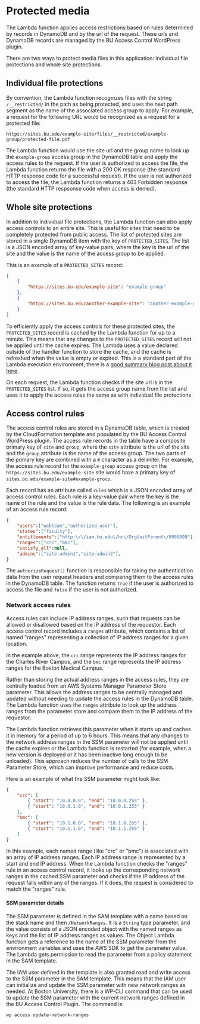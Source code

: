 # Protected media

The Lambda function applies access restrictions based on rules determined by records in DynamoDB and by the url of the request. These urls and DynamoDB records are managed by the BU Access Control WordPress plugin.

There are two ways to protect media files in this application: individual file protections and whole site protections.

## Individual file protections

By convention, the Lambda function recognizes files with the string `/__restricted/` in the path as being protected, and uses the next path segment as the name of the associated access group to apply. For example, a request for the following URL would be recognized as a request for a protected file:

```text
https://sites.bu.edu/example-site/files/__restricted/example-group/protected-file.pdf
```

The Lambda function would use the site url and the group name to look up the `example-group` access group in the DynamoDB table and apply the access rules to the request. If the user is authorized to access the file, the Lambda function returns the file with a 200 OK response (the standard HTTP response code for a successful request).  If the user is not authorized to access the file, the Lambda function returns a 403 Forbidden response (the standard HTTP respsonse code when access is denied).

## Whole site protections

In addition to individual file protections, the Lambda function can also apply access controls to an entire site. This is useful for sites that need to be completely protected from public access. The list of protected sites are stored in a single DynamoDB item with the key of `PROTECTED_SITES`. The list is a JSON encoded array of key-value pairs, where the key is the url of the site and the value is the name of the access group to be applied.

This is an example of a `PROTECTED_SITES` record:

```json
[
    {
        "https://sites.bu.edu/example-site": "example-group"
    },
    {
        "https://sites.bu.edu/another-example-site": "another-example-group"
    }
]
```

To efficiently apply the access controls for these protected sites, the `PROTCETED_SITES` record is cached by the Lambda function for up to a minute. This means that any changes to the `PROTECTED_SITES` record will not be applied until the cache expires. The Lambda uses a value declared outside of the handler function to store the cache, and the cache is refreshed when the value is empty or expired. This is a standard part of the Lambda execution environment, there is a [good summary blog post about it here](https://katiyarvipinknp.medium.com/how-to-cache-the-data-in-aws-lambda-function-using-node-js-use-tmp-storage-of-aws-lambda-2c7e1e01d923).

On each request, the Lambda function checks if the site url is in the `PROTECTED_SITES` list. If so, it gets the access group name from the list and uses it to apply the access rules the same as with individual file protections.

## Access control rules

The access control rules are stored in a DynamoDB table, which is created by the CloudFormation template and populated by the BU Access Control WordPress plugin. The access rule records in the table have a composite primary key of `site` and `group`, where the `site` attribute is the url of the site and the `group` attribute is the name of the access group. The two parts of the primary key are combined with a `#` character as a delimiter. For example, the access rule record for the `example-group` access group on the `https://sites.bu.edu/example-site` site would have a primary key of `sites.bu.edu/example-site#example-group`.

Each record has an attribute called `rules` which is a JSON encoded array of access control rules. Each rule is a key-value pair where the key is the name of the rule and the value is the rule data. The following is an example of an access rule record:

```json
{
    "users":["webteam","authorized-user"],
    "states":["faculty"],
    "entitlements":["http:\/\/iam.bu.edu\/hr\/OrgUnitParent\/9999999"],
    "ranges":["crc","bmc"],
    "satisfy_all":null,
    "admins":["site-admin1","site-admin2"],
}
```

The `authorizeRequest()` function is responsible for taking the authentication data from the user request headers and comparing them to the access rules in the DynamoDB table. The function returns `true` if the user is authorized to access the file and `false` if the user is not authorized.

### Network access rules

Access rules can include IP address ranges, such that requests can be allowed or disallowed based on the IP address of the requestor. Each access control record includes a `ranges` attribute, which contains a list of named "ranges" representing a collection of IP address ranges for a given location.

In the example above, the `crc` range represents the IP address ranges for the Charles River Campus, and the `bmc` range represents the IP address ranges for the Boston Medical Campus.

Rather than storing the actual address ranges in the access rules, they are centrally loaded from an AWS Systems Manager Parameter Store parameter. This allows the address ranges to be centrally managed and updated without needing to update the access rules in the DynamoDB table. The Lambda function uses the `ranges` attribute to look up the address ranges from the parameter store and compare them to the IP address of the requestor.

The Lambda function retrieves this parameter when it starts up and caches it in memory for a period of up to 6 hours. This means that any changes to the network address ranges in the SSM parameter will not be applied until the cache expires or the Lambda function is restarted (for example, when a new version is deployed or it has been inactive long enough to be unloaded). This approach reduces the number of calls to the SSM Parameter Store, which can improve performance and reduce costs.

Here is an example of what the SSM parameter might look like:

```json
{
    "crc": [
        { "start": "10.0.0.0", "end": "10.0.0.255" },
        { "start": "10.0.1.0", "end": "10.0.1.255" }
    ],
    "bmc": [
        { "start": "10.1.0.0", "end": "10.1.0.255" },
        { "start": "10.1.1.0", "end": "10.1.1.255" }
    ]
}
```

In this example, each named range (like "crc" or "bmc") is associated with an array of IP address ranges. Each IP address range is represented by a start and end IP address. When the Lambda function checks the "ranges" rule in an access control record, it looks up the corresponding network ranges in the cached SSM parameter and checks if the IP address of the request falls within any of the ranges. If it does, the request is considered to match the "ranges" rule.

#### SSM parameter details

The SSM parameter is defined in the SAM template with a name based on the stack name and then `/NetworkRanges`. It is a `String` type parameter, and the value consists of a JSON encoded object with the named ranges as keys and the list of IP address ranges as values. The Object Lambda function gets a reference to the name of the SSM parameter from the environment variables and uses the AWS SDK to get the parameter value. The Lambda gets permission to read the parameter from a policy statement in the SAM template.

The IAM user defined in the template is also granted read and write access to the SSM parameter in the SAM template. This means that the IAM user can initialize and update the SSM parameter with new network ranges as needed. At Boston University, there is a WP-CLI command that can be used to update the SSM parameter with the current network ranges defined in the BU Access Control Plugin. The command is:

```bash
wp access update-network-ranges
```
